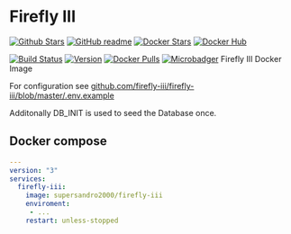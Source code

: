 # Firefly III

[![Github Stars](https://img.shields.io/github/stars/supersandro2000/docker-images.svg?maxAge=43200&label=Github%20Stars)](https://github.com/SuperSandro2000/docker-images)
[![GitHub readme](https://img.shields.io/badge/GitHub-readme-blue.svg)](https://github.com/SuperSandro2000/docker-images/blob/master/firefly-iii/README.md)
[![Docker Stars](https://img.shields.io/docker/stars/supersandro2000/firefly-iii.svg?label=Docker%20Stars&maxAge=43200)](https://hub.docker.com/r/supersandro2000/firefly-iii/)
[![Docker Hub](https://img.shields.io/badge/Docker-hub-blue.svg)](https://hub.docker.com/r/supersandro2000/firefly-iii/)

[![Build Status](https://img.shields.io/travis/SuperSandro2000/docker-images.svg?maxAge=43200)](https://travis-ci.org/SuperSandro2000/docker-images)
[![Version](https://img.shields.io/docker/v/supersandro2000/firefly-iii.svg?label=Version&sort=date&maxAge=43200)](https://hub.docker.com/r/supersandro2000/firefly-iii/)
[![Docker Pulls](https://img.shields.io/docker/pulls/supersandro2000/firefly-iii.svg?label=Docker%20Pulls&maxAge=43200)](https://hub.docker.com/r/supersandro2000/firefly-iii/)
[![Microbadger](https://images.microbadger.com/badges/image/supersandro2000/firefly-iii.svg)](https://microbadger.com/images/supersandro2000/firefly-iii)
Firefly III Docker Image

For configuration see [github.com/firefly-iii/firefly-iii/blob/master/.env.example](https://github.com/firefly-iii/firefly-iii/blob/master/.env.example)

Additonally DB_INIT is used to seed the Database once.

## Docker compose

````yaml
---
version: "3"
services:
  firefly-iii:
    image: supersandro2000/firefly-iii
    enviroment:
     - ...
    restart: unless-stopped
````
